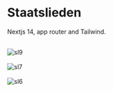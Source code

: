 <h1>Staatslieden</h1>

Nextjs 14, app router and Tailwind.</br></br>


![sl9](https://github.com/user-attachments/assets/1a5bf6b8-24b8-4473-b0dc-0468a1c61fec)</br></br>
![sl7](https://github.com/user-attachments/assets/7f87be72-e882-4f4d-b7db-481322304c77)</br></br>
![sl6](https://github.com/user-attachments/assets/9520d768-5eef-483f-aa8a-326a161ca7a5)</br></br>
